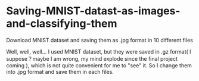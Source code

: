 # Saving-MNIST-datast-as-images-and-classifying-them

Download MNIST dataset and saving them as .jpg format in 10 different files

Well, well, well... I used MNIST dataset, but they were saved in .gz format( I suppose？maybe I am wrong, my mind explode since the final project coming ), which is not quite convenient for me to "see" it.
So I change them into .jpg format and save them in each files.


